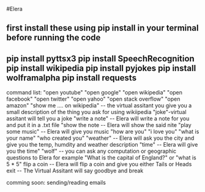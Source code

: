 #Elera

first install these using pip install in your terminal before running the code
---------------------
pip install pyttsx3
pip install SpeechRecognition
pip install wikipedia
pip install pyjokes
pip install wolframalpha
pip install requests
---------------------


command list:
"open youtube" 
"open google"
"open wikipedia"
"open facebook"
"open twitter"
"open yahoo"
"open stack overflow"
"open amazon"
"show me .... on wikipedia" -- the virtual assitant you give you a small description of the thing you ask for using wikiipedia
"joke"-virtual assitant will tell you a joke
"write a note" -- Elera will write a note for you and put it in a .txt file
"show the note -- Elera will show the said nite
"play some music" -- Elera will give you music
"how are you"
"i love you"
"what is your name"
"who created you"
"weather" -- Elera will ask you the city and give you the temp, humdity and weather description
"time" -- Elera will give you the time"
"wolf" -- you can ask any computation or geographic questions to Elera for example "What is the capital of England?" or "what is 5 * 5"
flip a coin -- Elera will flip a coin and give you either Tails or Heads
exit -- The Virtual Assitant will say goodbye and break

comming soon:
sending/reading emails